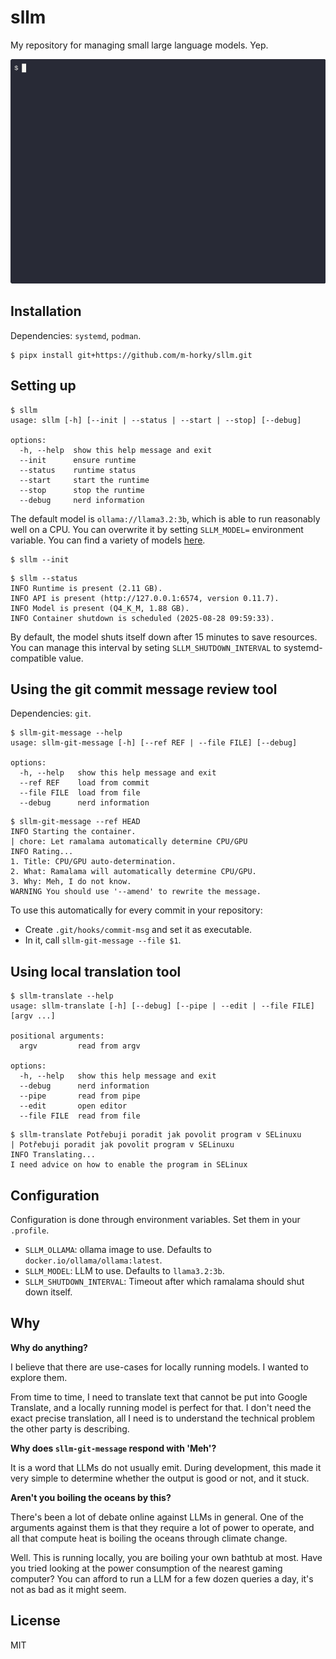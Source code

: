 # sllm

My repository for managing small large language models. Yep.

![Demo of `sllm-git-message`](demo.gif)

## Installation

Dependencies: `systemd`, `podman`.

```shell
$ pipx install git+https://github.com/m-horky/sllm.git
```

## Setting up

```shell
$ sllm
usage: sllm [-h] [--init | --status | --start | --stop] [--debug]

options:
  -h, --help  show this help message and exit
  --init      ensure runtime
  --status    runtime status
  --start     start the runtime
  --stop      stop the runtime
  --debug     nerd information
```

The default model is `ollama://llama3.2:3b`, which is able to run reasonably well on a CPU.
You can overwrite it by setting `SLLM_MODEL=` environment variable.
You can find a variety of models [here](https://ollama.com/search).

```shell
$ sllm --init
```

```shell
$ sllm --status
INFO Runtime is present (2.11 GB).
INFO API is present (http://127.0.0.1:6574, version 0.11.7).
INFO Model is present (Q4_K_M, 1.88 GB).
INFO Container shutdown is scheduled (2025-08-28 09:59:33).
```

By default, the model shuts itself down after 15 minutes to save resources. You can manage this interval by seting `SLLM_SHUTDOWN_INTERVAL` to systemd-compatible value.

## Using the git commit message review tool

Dependencies: `git`.

```shell
$ sllm-git-message --help
usage: sllm-git-message [-h] [--ref REF | --file FILE] [--debug]

options:
  -h, --help   show this help message and exit
  --ref REF    load from commit
  --file FILE  load from file
  --debug      nerd information
```

```shell
$ sllm-git-message --ref HEAD
INFO Starting the container.
| chore: Let ramalama automatically determine CPU/GPU
INFO Rating...
1. Title: CPU/GPU auto-determination.
2. What: Ramalama will automatically determine CPU/GPU.
3. Why: Meh, I do not know.
WARNING You should use '--amend' to rewrite the message.
```

To use this automatically for every commit in your repository:

- Create `.git/hooks/commit-msg` and set it as executable.
- In it, call `sllm-git-message --file $1`.

## Using local translation tool

```shell
$ sllm-translate --help
usage: sllm-translate [-h] [--debug] [--pipe | --edit | --file FILE] [argv ...]

positional arguments:
  argv         read from argv

options:
  -h, --help   show this help message and exit
  --debug      nerd information
  --pipe       read from pipe
  --edit       open editor
  --file FILE  read from file
```

```shell
$ sllm-translate Potřebuji poradit jak povolit program v SELinuxu
| Potřebuji poradit jak povolit program v SELinuxu
INFO Translating...
I need advice on how to enable the program in SELinux
```

## Configuration

Configuration is done through environment variables. Set them in your `.profile`.

- `SLLM_OLLAMA`: ollama image to use. Defaults to `docker.io/ollama/ollama:latest`.
- `SLLM_MODEL`: LLM to use. Defaults to `llama3.2:3b`.
- `SLLM_SHUTDOWN_INTERVAL`: Timeout after which ramalama should shut down itself.

## Why

**Why do anything?**

I believe that there are use-cases for locally running models. I wanted to explore them.

From time to time, I need to translate text that cannot be put into Google Translate, and a locally running model is perfect for that. I don't need the exact precise translation, all I need is to understand the technical problem the other party is describing.

**Why does `sllm-git-message` respond with 'Meh'?**

It is a word that LLMs do not usually emit. During development, this made it very simple to determine whether the output is good or not, and it stuck.

**Aren't you boiling the oceans by this?**

There's been a lot of debate online against LLMs in general. One of the arguments against them is that they require a lot of power to operate, and all that compute heat is boiling the oceans through climate change.

Well. This is running locally, you are boiling your own bathtub at most. Have you tried looking at the power consumption of the nearest gaming computer? You can afford to run a LLM for a few dozen queries a day, it's not as bad as it might seem.

## License

MIT
